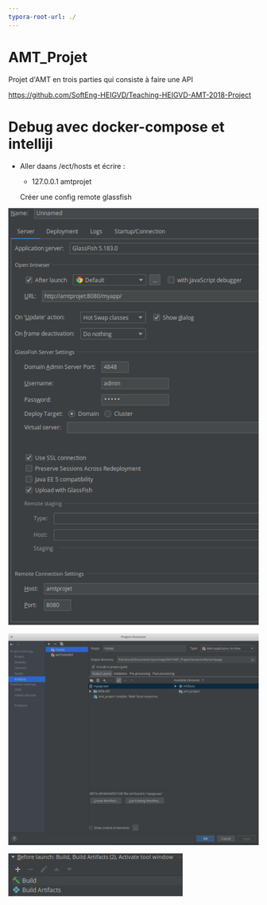 ```yaml
---
typora-root-url: ./
---
```


# AMT_Projet
Projet d'AMT en trois parties qui consiste à faire une API

https://github.com/SoftEng-HEIGVD/Teaching-HEIGVD-AMT-2018-Project



# Debug avec docker-compose et intelliji

- Aller daans /ect/hosts et écrire :

  - 127.0.0.1 amtprojet



  Créer une config remote glassfish




![glassfish-config](/img/glassfish-config.png)



![1541152884960](/img/1541152884960.png)

![1541154640004](/img/1541154640004.png)